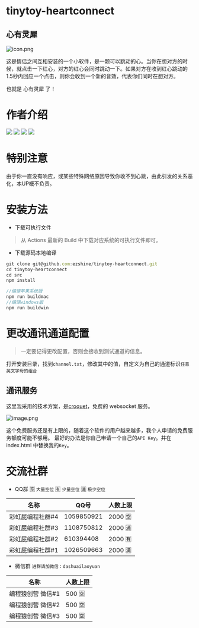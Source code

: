 # tinytoy-heartconnect
## 心有灵犀

![icon.png](https://p6-juejin.byteimg.com/tos-cn-i-k3u1fbpfcp/b7ad006c54b94340999a3628d990e325~tplv-k3u1fbpfcp-watermark.image?)

这是情侣之间互相安装的一个小软件，是一颗可以跳动的心。当你在想对方的时候，就点击一下红心，对方的红心会同时跳动一下。如果对方在收到红心跳动的1.5秒内回应一个点击，则你会收到一个新的音效，代表你们同时在想对方。

也就是 心有灵犀 了！

# 作者介绍

<p>

![](https://img.shields.io/badge/dynamic/json?labelColor=FE7398&logo=bilibili&logoColor=white&label=B站粉丝&color=00aeec&query=%24.data.totalSubs&url=https%3A%2F%2Fapi.spencerwoo.com%2Fsubstats%2F%3Fsource%3Dbilibili%26queryKey%3D422646817)
![](https://img.shields.io/github/stars/ezshine?color=faf408&label=github%20stars&logo=github)
![](https://img.shields.io/badge/dynamic/json?label=掘金粉丝&logo=swagger&logoColor=white&query=%24.data.follower_count&url=https%3A%2F%2Fapi.juejin.cn%2Fuser_api%2Fv1%2Fuser%2Fget%3Fuser_id%3D2955079655898093)
![](https://img.shields.io/badge/-大帅老猿-07c160?logo=wechat&logoColor=white&label=wechat)

</p>

# 特别注意

由于你一直没有响应，或某些特殊网络原因导致你收不到心跳，由此引发的关系恶化，本UP概不负责。

# 安装方法

- 下载可执行文件
> 从 Actions 最新的 Build 中下载对应系统的可执行文件即可。

- 下载源码本地编译
~~~js
git clone git@github.com:ezshine/tinytoy-heartconnect.git
cd tinytoy-heartconnect
cd src
npm install
~~~

~~~js
//编译苹果系统版
npm run buildmac
//编译windows版
npm run buildwin
~~~

# 更改通讯通道配置
> 一定要记得更改配置，否则会接收到测试通道的信息。

打开安装目录，找到`channel.txt`，修改其中的值，自定义为自己的通道标识`任意英文字母的组合`

## 通讯服务

这里我采用的技术方案，是[croquet](https://croquet.io/)，免费的 websocket 服务。

![image.png](https://p1-juejin.byteimg.com/tos-cn-i-k3u1fbpfcp/c061687d2f7b4e52b6f6042e2cd89041~tplv-k3u1fbpfcp-watermark.image?)

这个免费服务还是有上限的，随着这个软件的用户越来越多，我个人申请的免费服务额度可能不够用。
最好的办法是你自己申请一个自己的`API Key`。并在 index.html 中替换我的`Key`。

# 交流社群

- QQ群                                  🈳 `大量空位` 🈶 `少量空位` 🈵 `极少空位`

|名称|QQ号|人数上限 |
|-|-|-|
|彩虹屁编程社群#4|1059850921|2000 🈳|
|彩虹屁编程社群#3|1108750812|2000 🈵|
|彩虹屁编程社群#2|610394408|2000 🈶|
|彩虹屁编程社群#1|1026509663|2000 🈵|

- 微信群               `进群请加微信：dashuailaoyuan`

|名称|人数上限|
|-|-|
|编程猿创营 微信#1|500 🈳|
|编程猿创营 微信#2|500 🈳|
|编程猿创营 微信#3|500 🈳|
